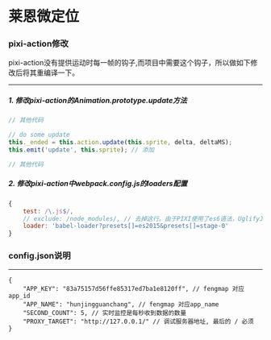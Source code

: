 # 莱恩微定位

### pixi-action修改

pixi-action没有提供运动时每一帧的钩子,而项目中需要这个钩子，所以做如下修改后将其重编译一下。

-------------------------------------

##### 1. 修改pixi-action的Animation.prototype.update方法
```js
// 其他代码

// do some update
this._ended = this.action.update(this.sprite, delta, deltaMS);
this.emit('update', this.sprite); // 添加

// 其他代码
```
##### 2. 修改pixi-action中webpack.config.js的loaders配置
```js
{
    test: /\.js$/,
    // exclude: /node_modules/, // 去掉这行。由于PIXI使用了es6语法，UglifyJsPlugin压缩时会报错
    loader: 'babel-loader?presets[]=es2015&presets[]=stage-0'
}
```

### config.json说明

---------------------------

    {
        "APP_KEY": "83a75157d56ffe85317ed7ba1e8120ff", // fengmap 对应app_id
        "APP_NAME": "hunjingguanchang", // fengmap 对应app_name
        "SECOND_COUNT": 5, // 实时监控是每秒收到数据的数量
        "PROXY_TARGET": "http://127.0.0.1/" // 调试服务器地址, 最后的 / 必须
    }

